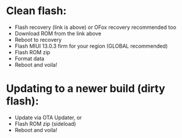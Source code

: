 # Clean flash:
- Flash recovery (link is above) or OFox recovery recommended too
- Download ROM from the link above
- Reboot to recovery
- Flash MIUI 13.0.3 firm for your region (GLOBAL recommended)
- Flash ROM zip
- Format data
- Reboot and voila!

# Updating to a newer build (dirty flash):
- Update via OTA Updater, or
- Flash ROM zip (sideload)
- Reboot and voila!
